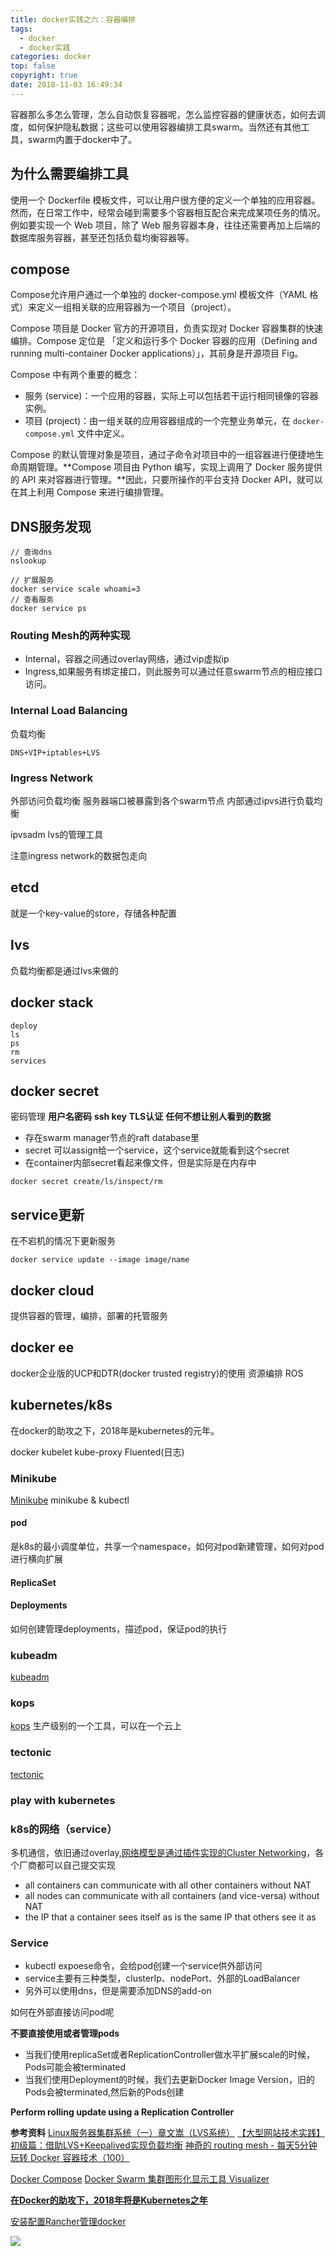 ```yaml
---
title: docker实践之六：容器编排
tags:
  - docker
  - docker实践
categories: docker
top: false
copyright: true
date: 2018-11-03 16:49:34
---
```

容器那么多怎么管理，怎么自动恢复容器呢，怎么监控容器的健康状态，如何去调度，如何保护隐私数据；这些可以使用容器编排工具swarm。当然还有其他工具，swarm内置于docker中了。
<!--more-->

## 为什么需要编排工具
使用一个 Dockerfile 模板文件，可以让用户很方便的定义一个单独的应用容器。然而，在日常工作中，经常会碰到需要多个容器相互配合来完成某项任务的情况。例如要实现一个 Web 项目，除了 Web 服务容器本身，往往还需要再加上后端的数据库服务容器，甚至还包括负载均衡容器等。

## compose

Compose允许用户通过一个单独的 docker-compose.yml 模板文件（YAML 格式）来定义一组相关联的应用容器为一个项目（project）。

Compose 项目是 Docker 官方的开源项目，负责实现对 Docker 容器集群的快速编排。Compose 定位是 「定义和运行多个 Docker 容器的应用（Defining and running multi-container Docker applications）」，其前身是开源项目 Fig。

Compose 中有两个重要的概念：
* 服务 (service)：一个应用的容器，实际上可以包括若干运行相同镜像的容器实例。
* 项目 (project)：由一组关联的应用容器组成的一个完整业务单元，在 `docker-compose.yml` 文件中定义。

Compose 的默认管理对象是项目，通过子命令对项目中的一组容器进行便捷地生命周期管理。**Compose 项目由 Python 编写，实现上调用了 Docker 服务提供的 API 来对容器进行管理。**因此，只要所操作的平台支持 Docker API，就可以在其上利用 Compose 来进行编排管理。



## DNS服务发现
```
// 查询dns
nslookup
```

```
// 扩展服务
docker service scale whoami=3
// 查看服务
docker service ps
```



### Routing Mesh的两种实现
* Internal，容器之间通过overlay网络，通过vip虚拟ip
* Ingress,如果服务有绑定接口，则此服务可以通过任意swarm节点的相应接口访问。

### Internal Load Balancing
负载均衡
```
DNS+VIP+iptables+LVS
```

### Ingress Network
外部访问负载均衡
服务器端口被暴露到各个swarm节点
内部通过ipvs进行负载均衡

ipvsadm lvs的管理工具

注意ingress network的数据包走向

## etcd
就是一个key-value的store，存储各种配置

## lvs
负载均衡都是通过lvs来做的

## docker stack
```
deploy
ls
ps
rm
services
```

## docker secret
密码管理
**用户名密码**
**ssh key**
**TLS认证**
**任何不想让别人看到的数据**

* 存在swarm manager节点的raft database里
* secret 可以assign给一个service，这个service就能看到这个secret
* 在container内部secret看起来像文件，但是实际是在内存中

```
docker secret create/ls/inspect/rm
```

## service更新
在不宕机的情况下更新服务
```
docker service update --image image/name
```

## docker cloud
提供容器的管理，编排，部署的托管服务

## docker ee
docker企业版的UCP和DTR(docker trusted registry)的使用
资源编排 ROS

## kubernetes/k8s
在docker的助攻之下，2018年是kubernetes的元年。

docker kubelet kube-proxy Fluented(日志)

### Minikube
[Minikube](https://github.com/kubernetes/Minikube)
minikube & kubectl

#### pod
是k8s的最小调度单位，共享一个namespace，如何对pod新建管理，如何对pod进行横向扩展

#### **ReplicaSet**

#### Deployments
如何创建管理deployments，描述pod，保证pod的执行


### kubeadm
[kubeadm](https://github.com/kubernetes/kubeadm)

### kops
[kops](https://github.com/kubernetes/kops)
生产级别的一个工具，可以在一个云上

### tectonic
[tectonic](https://coreos.com/tectonic/)

### play with kubernetes

### k8s的网络（service）
多机通信，依旧通过overlay,[网络模型是通过插件实现的Cluster Networking](https://kubernetes.io/docs/concepts/cluster-administration/networking/)，各个厂商都可以自己提交实现

* all containers can communicate with all other containers without NAT
* all nodes can communicate with all containers (and vice-versa) without NAT
* the IP that a container sees itself as is the same IP that others see it as

### Service

* kubectl expoese命令，会给pod创建一个service供外部访问
* service主要有三种类型，clusterIp、nodePort、外部的LoadBalancer
* 另外可以使用dns，但是需要添加DNS的add-on

如何在外部直接访问pod呢

**不要直接使用或者管理pods**
* 当我们使用replicaSet或者ReplicationController做水平扩展scale的时候，Pods可能会被terminated
* 当我们使用Deployment的时候，我们去更新Docker Image Version，旧的Pods会被terminated,然后新的Pods创建

**Perform rolling update using a Replication Controller**

**参考资料**
[Linux服务器集群系统（一）章文嵩（LVS系统）](http://www.linuxvirtualserver.org/zh/lvs1.html)
[【大型网站技术实践】初级篇：借助LVS+Keepalived实现负载均衡](http://www.cnblogs.com/edisonchou/p/4281978.html)
[神奇的 routing mesh - 每天5分钟玩转 Docker 容器技术（100）](https://www.ibm.com/developerworks/community/blogs/132cfa78-44b0-4376-85d0-d3096cd30d3f/entry/%E7%A5%9E%E5%A5%87%E7%9A%84_routing_mesh_%E6%AF%8F%E5%A4%A95%E5%88%86%E9%92%9F%E7%8E%A9%E8%BD%AC_Docker_%E5%AE%B9%E5%99%A8%E6%8A%80%E6%9C%AF_100?lang=en)

[Docker Compose](https://docs.docker.com/compose/compose-file/#placement)
[Docker Swarm 集群图形化显示工具 Visualizer](https://blog.csdn.net/CSDN_duomaomao/article/details/52998444)

**[在Docker的助攻下，2018年将是Kubernetes之年](https://www.imooc.com/article/23476)**

[安装配置Rancher管理docker](https://blog.csdn.net/tianyaleixiaowu/article/details/75116394)

![](http://oankigr4l.bkt.clouddn.com/wexin.png)
